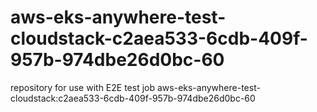 # aws-eks-anywhere-test-cloudstack-c2aea533-6cdb-409f-957b-974dbe26d0bc-60
repository for use with E2E test job aws-eks-anywhere-test-cloudstack:c2aea533-6cdb-409f-957b-974dbe26d0bc-60
